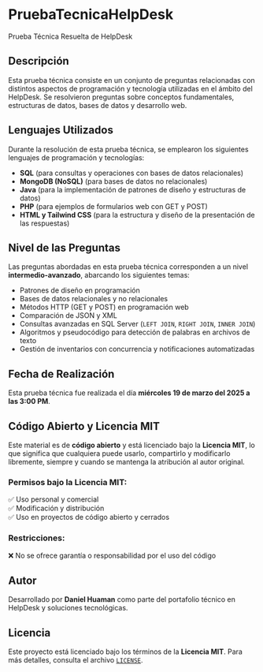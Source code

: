 # PruebaTecnicaHelpDesk

Prueba Técnica Resuelta de HelpDesk

## Descripción

Esta prueba técnica consiste en un conjunto de preguntas relacionadas con distintos aspectos de programación y tecnología utilizadas en el ámbito del HelpDesk. Se resolvieron preguntas sobre conceptos fundamentales, estructuras de datos, bases de datos y desarrollo web.

## Lenguajes Utilizados

Durante la resolución de esta prueba técnica, se emplearon los siguientes lenguajes de programación y tecnologías:

- **SQL** (para consultas y operaciones con bases de datos relacionales)
- **MongoDB (NoSQL)** (para bases de datos no relacionales)
- **Java** (para la implementación de patrones de diseño y estructuras de datos)
- **PHP** (para ejemplos de formularios web con GET y POST)
- **HTML y Tailwind CSS** (para la estructura y diseño de la presentación de las respuestas)

## Nivel de las Preguntas

Las preguntas abordadas en esta prueba técnica corresponden a un nivel **intermedio-avanzado**, abarcando los siguientes temas:

- Patrones de diseño en programación
- Bases de datos relacionales y no relacionales
- Métodos HTTP (GET y POST) en programación web
- Comparación de JSON y XML
- Consultas avanzadas en SQL Server (`LEFT JOIN`, `RIGHT JOIN`, `INNER JOIN`)
- Algoritmos y pseudocódigo para detección de palabras en archivos de texto
- Gestión de inventarios con concurrencia y notificaciones automatizadas

## Fecha de Realización

Esta prueba técnica fue realizada el día **miércoles 19 de marzo del 2025 a las 3:00 PM**.

## Código Abierto y Licencia MIT

Este material es de **código abierto** y está licenciado bajo la **Licencia MIT**, lo que significa que cualquiera puede usarlo, compartirlo y modificarlo libremente, siempre y cuando se mantenga la atribución al autor original.

### Permisos bajo la Licencia MIT:

✅ Uso personal y comercial  
✅ Modificación y distribución  
✅ Uso en proyectos de código abierto y cerrados

### Restricciones:

❌ No se ofrece garantía o responsabilidad por el uso del código

## Autor

Desarrollado por **Daniel Huaman** como parte del portafolio técnico en HelpDesk y soluciones tecnológicas.

## Licencia

Este proyecto está licenciado bajo los términos de la **Licencia MIT**. Para más detalles, consulta el archivo [`LICENSE`](LICENSE).
